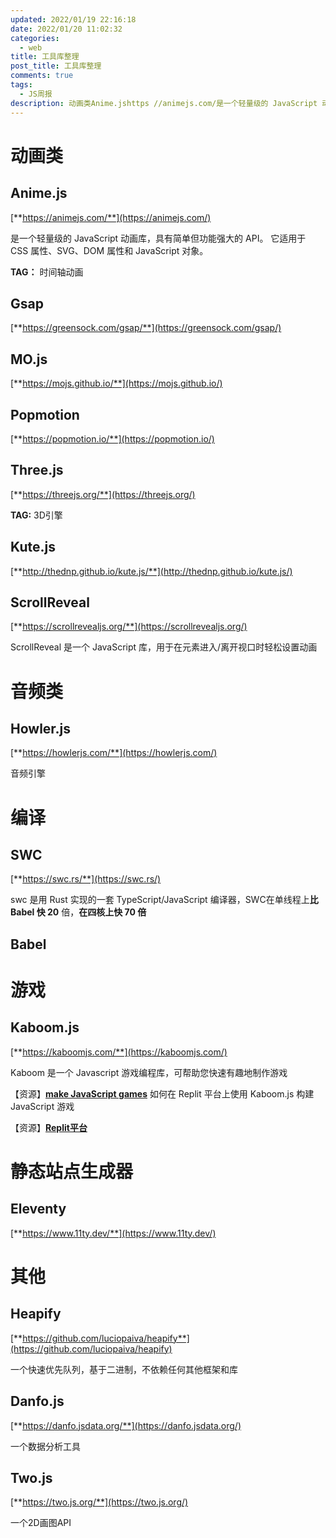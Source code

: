 ```yaml
---
updated: 2022/01/19 22:16:18
date: 2022/01/20 11:02:32
categories: 
  - web
title: 工具库整理
post_title: 工具库整理
comments: true
tags:
  - JS周报
description: 动画类Anime.jshttps //animejs.com/是一个轻量级的 JavaScript 动画库，具有简单但功能强大的 API。 它适用于 CSS 属性、SVG、DOM 属性和 JavaScript 对象。TAG： 时间轴动画Gsaphttps //greensock.com/gsap/
---
```


# 动画类

## Anime.js

[**https://animejs.com/**](https://animejs.com/)

是一个轻量级的 JavaScript 动画库，具有简单但功能强大的 API。
它适用于 CSS 属性、SVG、DOM 属性和 JavaScript 对象。

**TAG：** 时间轴动画

## Gsap

[**https://greensock.com/gsap/**](https://greensock.com/gsap/)

## MO.js

[**https://mojs.github.io/**](https://mojs.github.io/)

## Popmotion

[**https://popmotion.io/**](https://popmotion.io/)

## Three.js

[**https://threejs.org/**](https://threejs.org/)

**TAG:** 3D引擎

## Kute.js

[**http://thednp.github.io/kute.js/**](http://thednp.github.io/kute.js/)

## ScrollReveal

[**https://scrollrevealjs.org/**](https://scrollrevealjs.org/)

ScrollReveal 是一个 JavaScript 库，用于在元素进入/离开视口时轻松设置动画

# 音频类

## Howler.js

[**https://howlerjs.com/**](https://howlerjs.com/)

音频引擎

# 编译

## SWC

[**https://swc.rs/**](https://swc.rs/)

swc 是用 Rust 实现的一套 TypeScript/JavaScript 编译器，SWC在单线程上**比 Babel 快 20** 倍，**在四核上快 70 倍**

## Babel

# 游戏

## Kaboom.js

[**https://kaboomjs.com/**](https://kaboomjs.com/)

Kaboom 是一个 Javascript 游戏编程库，可帮助您快速有趣地制作游戏

【资源】[**make JavaScript games**](https://makejsgames.com/#articles) 如何在 Replit 平台上使用 Kaboom.js 构建 JavaScript 游戏

【资源】[**Replit平台**](https://replit.com/)

# 静态站点生成器

## Eleventy

[**https://www.11ty.dev/**](https://www.11ty.dev/)

# 其他

## Heapify

[**https://github.com/luciopaiva/heapify**](https://github.com/luciopaiva/heapify)

一个快速优先队列，基于二进制，不依赖任何其他框架和库

## Danfo.js

[**https://danfo.jsdata.org/**](https://danfo.jsdata.org/)

一个数据分析工具

## Two.js

[**https://two.js.org/**](https://two.js.org/)

一个2D画图API